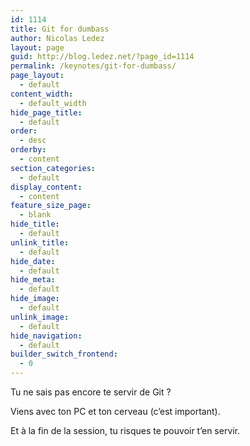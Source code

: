 ```yaml
---
id: 1114
title: Git for dumbass
author: Nicolas Ledez
layout: page
guid: http://blog.ledez.net/?page_id=1114
permalink: /keynotes/git-for-dumbass/
page_layout:
  - default
content_width:
  - default_width
hide_page_title:
  - default
order:
  - desc
orderby:
  - content
section_categories:
  - default
display_content:
  - content
feature_size_page:
  - blank
hide_title:
  - default
unlink_title:
  - default
hide_date:
  - default
hide_meta:
  - default
hide_image:
  - default
unlink_image:
  - default
hide_navigation:
  - default
builder_switch_frontend:
  - 0
---
```

Tu ne sais pas encore te servir de Git ?

Viens avec ton PC et ton cerveau (c&rsquo;est important).

Et à la fin de la session, tu risques te pouvoir t&rsquo;en servir.
